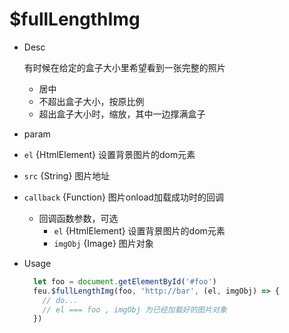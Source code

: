 # $fullLengthImg

- Desc

  有时候在给定的盒子大小里希望看到一张完整的照片
  * 居中
  * 不超出盒子大小，按原比例
  * 超出盒子大小时，缩放，其中一边撑满盒子

- param

 - `el` {HtmlElement} 设置背景图片的dom元素

 - `src` {String} 图片地址

 - `callback` {Function} 图片onload加载成功时的回调
    * 回调函数参数，可选
      * `el` {HtmlElement} 设置背景图片的dom元素
      * `imgObj` {Image} 图片对象

- Usage
  ```javascript
    let foo = document.getElementById('#foo')
    feu.$fullLengthImg(foo, 'http://bar', (el, imgObj) => {
      // do...
      // el === foo , imgObj 为已经加载好的图片对象
    })
  ```
